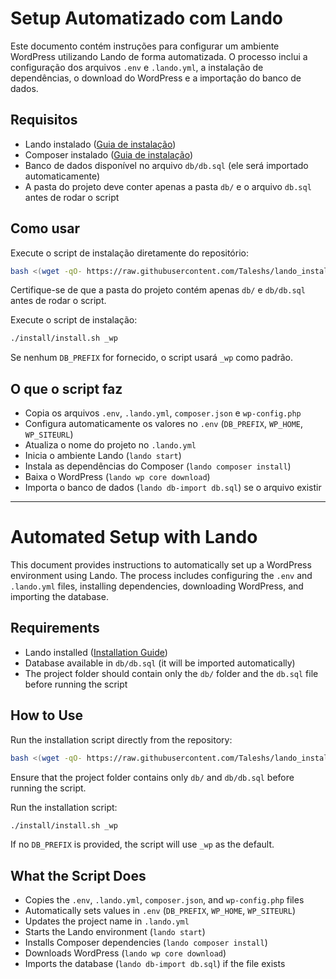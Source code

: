 # Setup Automatizado com Lando

Este documento contém instruções para configurar um ambiente WordPress utilizando Lando de forma automatizada. O processo inclui a configuração dos arquivos `.env` e `.lando.yml`, a instalação de dependências, o download do WordPress e a importação do banco de dados.

## Requisitos

- Lando instalado ([Guia de instalação](https://docs.lando.dev/getting-started/installation.html))
- Composer instalado ([Guia de instalação](https://getcomposer.org/download/))
- Banco de dados disponível no arquivo `db/db.sql` (ele será importado automaticamente)
- A pasta do projeto deve conter apenas a pasta `db/` e o arquivo `db.sql` antes de rodar o script

## Como usar

Execute o script de instalação diretamente do repositório:
```sh
bash <(wget -qO- https://raw.githubusercontent.com/Taleshs/lando_install/main/install/install.sh) _wp
```

Certifique-se de que a pasta do projeto contém apenas `db/` e `db/db.sql` antes de rodar o script.

Execute o script de instalação:
```sh
./install/install.sh _wp
```

Se nenhum `DB_PREFIX` for fornecido, o script usará `_wp` como padrão.

## O que o script faz

- Copia os arquivos `.env`, `.lando.yml`, `composer.json` e `wp-config.php`
- Configura automaticamente os valores no `.env` (`DB_PREFIX`, `WP_HOME`, `WP_SITEURL`)
- Atualiza o nome do projeto no `.lando.yml`
- Inicia o ambiente Lando (`lando start`)
- Instala as dependências do Composer (`lando composer install`)
- Baixa o WordPress (`lando wp core download`)
- Importa o banco de dados (`lando db-import db.sql`) se o arquivo existir

---

# Automated Setup with Lando

This document provides instructions to automatically set up a WordPress environment using Lando. The process includes configuring the `.env` and `.lando.yml` files, installing dependencies, downloading WordPress, and importing the database.

## Requirements

- Lando installed ([Installation Guide](https://docs.lando.dev/getting-started/installation.html))
- Database available in `db/db.sql` (it will be imported automatically)
- The project folder should contain only the `db/` folder and the `db.sql` file before running the script

## How to Use

Run the installation script directly from the repository:
```sh
bash <(wget -qO- https://raw.githubusercontent.com/Taleshs/lando_install/main/install/install.sh) _wp
```

Ensure that the project folder contains only `db/` and `db/db.sql` before running the script.

Run the installation script:
```sh
./install/install.sh _wp
```

If no `DB_PREFIX` is provided, the script will use `_wp` as the default.

## What the Script Does

- Copies the `.env`, `.lando.yml`, `composer.json`, and `wp-config.php` files
- Automatically sets values in `.env` (`DB_PREFIX`, `WP_HOME`, `WP_SITEURL`)
- Updates the project name in `.lando.yml`
- Starts the Lando environment (`lando start`)
- Installs Composer dependencies (`lando composer install`)
- Downloads WordPress (`lando wp core download`)
- Imports the database (`lando db-import db.sql`) if the file exists
